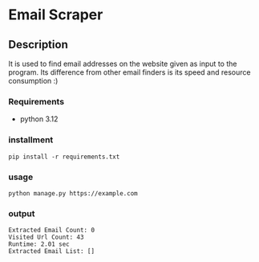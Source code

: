 # Email Scraper

## Description
It is used to find email addresses on the website given as input to the program.
Its difference from other email finders is its speed and resource consumption :)


### Requirements
* python 3.12

### installment
````shell
pip install -r requirements.txt
````

### usage
````shell
python manage.py https://example.com
````

### output
````shell
Extracted Email Count: 0
Visited Url Count: 43   
Runtime: 2.01 sec       
Extracted Email List: []
````

